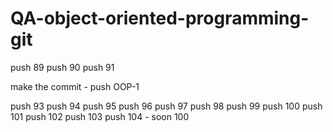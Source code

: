 # QA-object-oriented-programming-git

push 89
push 90
push 91

make the commit - push OOP-1

push 93
push 94
push 95
push 96
push 97
push 98
push 99 
push 100
push 101
push 102
push 103
push 104 - soon 100 
